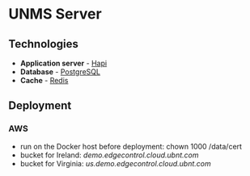 # UNMS Server

## Technologies
* __Application server__ - [Hapi](http://hapijs.com/)
* __Database__ - [PostgreSQL](https://www.postgresql.com/)
* __Cache__ - [Redis](https://redis.io/)

## Deployment

### AWS
* run on the Docker host before deployment: chown 1000 /data/cert
* bucket for Ireland: _demo.edgecontrol.cloud.ubnt.com_
* bucket for Virginia: _us.demo.edgecontrol.cloud.ubnt.com_
